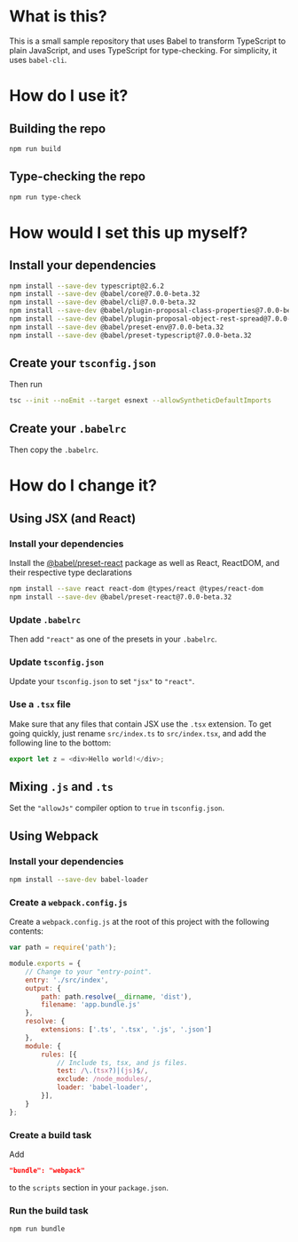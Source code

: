 # What is this?

This is a small sample repository that uses Babel to transform TypeScript to plain JavaScript, and uses TypeScript for type-checking.
For simplicity, it uses `babel-cli`.

# How do I use it?

## Building the repo

```sh
npm run build
```

## Type-checking the repo

```sh
npm run type-check
```

# How would I set this up myself?

## Install your dependencies

```sh
npm install --save-dev typescript@2.6.2
npm install --save-dev @babel/core@7.0.0-beta.32
npm install --save-dev @babel/cli@7.0.0-beta.32
npm install --save-dev @babel/plugin-proposal-class-properties@7.0.0-beta.32
npm install --save-dev @babel/plugin-proposal-object-rest-spread@7.0.0-beta.32
npm install --save-dev @babel/preset-env@7.0.0-beta.32
npm install --save-dev @babel/preset-typescript@7.0.0-beta.32
```

## Create your `tsconfig.json`

Then run

```sh
tsc --init --noEmit --target esnext --allowSyntheticDefaultImports
```

## Create your `.babelrc`

Then copy the `.babelrc`.

# How do I change it?

## Using JSX (and React)

### Install your dependencies

Install the [@babel/preset-react](https://www.npmjs.com/package/@babel/preset-react) package as well as React, ReactDOM, and their respective type declarations

```sh
npm install --save react react-dom @types/react @types/react-dom
npm install --save-dev @babel/preset-react@7.0.0-beta.32
```

### Update `.babelrc`

Then add `"react"` as one of the presets in your `.babelrc`.

### Update `tsconfig.json`

Update your `tsconfig.json` to set `"jsx"` to `"react"`.

### Use a `.tsx` file

Make sure that any files that contain JSX use the `.tsx` extension.
To get going quickly, just rename `src/index.ts` to `src/index.tsx`, and add the following line to the bottom:

```ts
export let z = <div>Hello world!</div>;
```

## Mixing `.js` and `.ts`

Set the `"allowJs"` compiler option to `true` in `tsconfig.json`.

## Using Webpack

### Install your dependencies

```sh
npm install --save-dev babel-loader
```

### Create a `webpack.config.js`

Create a `webpack.config.js` at the root of this project with the following contents:

```js
var path = require('path');

module.exports = {
    // Change to your "entry-point".
    entry: './src/index',
    output: {
        path: path.resolve(__dirname, 'dist'),
        filename: 'app.bundle.js'
    },
    resolve: {
        extensions: ['.ts', '.tsx', '.js', '.json']
    },
    module: {
        rules: [{
            // Include ts, tsx, and js files.
            test: /\.(tsx?)|(js)$/,
            exclude: /node_modules/,
            loader: 'babel-loader',
        }],
    }
};
```

### Create a build task

Add

```json
"bundle": "webpack"
```

to the `scripts` section in your `package.json`.

### Run the build task

```
npm run bundle
```
